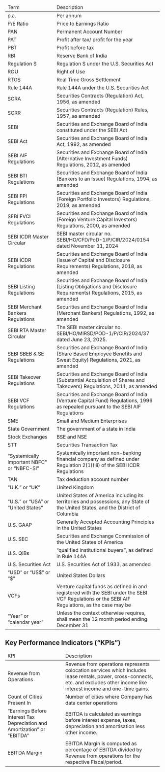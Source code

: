 <table><thead><tr><td>Term</td><td>Description</td></tr></thead><tbody><tr><td>p.a.</td><td>Per annum</td></tr><tr><td>P/E Ratio</td><td>Price to Earnings Ratio</td></tr><tr><td>PAN</td><td>Permanent Account Number</td></tr><tr><td>PAT</td><td>Profit after tax/ profit for the year</td></tr><tr><td>PBT</td><td>Profit before tax</td></tr><tr><td>RBI</td><td>Reserve Bank of India</td></tr><tr><td>Regulation S</td><td>Regulation S under the U.S. Securities Act</td></tr><tr><td>ROU</td><td>Right of Use</td></tr><tr><td>RTGS</td><td>Real Time Gross Settlement</td></tr><tr><td>Rule 144A</td><td>Rule 144A under the U.S. Securities Act</td></tr><tr><td>SCRA</td><td>Securities Contracts (Regulation) Act, 1956, as amended</td></tr><tr><td>SCRR</td><td>Securities Contracts (Regulation) Rules, 1957, as amended</td></tr><tr><td>SEBI</td><td>Securities and Exchange Board of India constituted under the SEBI Act</td></tr><tr><td>SEBI Act</td><td>Securities and Exchange Board of India Act, 1992, as amended</td></tr><tr><td>SEBI AIF Regulations</td><td>Securities and Exchange Board of India (Alternative Investment Funds) Regulations, 2012, as amended</td></tr><tr><td>SEBI BTI Regulations</td><td>Securities and Exchange Board of India (Bankers to an Issue) Regulations, 1994, as amended</td></tr><tr><td>SEBI FPI Regulations</td><td>Securities and Exchange Board of India (Foreign Portfolio Investors) Regulations, 2019, as amended</td></tr><tr><td>SEBI FVCI Regulations</td><td>Securities and Exchange Board of India (Foreign Venture Capital Investors) Regulations, 2000, as amended</td></tr><tr><td>SEBI ICDR Master Circular</td><td>SEBI master circular no. SEBI/HO/CFD/PoD-1/P/CIR/2024/0154 dated November 11, 2024</td></tr><tr><td>SEBI ICDR Regulations</td><td>Securities and Exchange Board of India (Issue of Capital and Disclosure Requirements) Regulations, 2018, as amended</td></tr><tr><td>SEBI Listing Regulations</td><td>Securities and Exchange Board of India (Listing Obligations and Disclosure Requirements) Regulations, 2015, as amended</td></tr><tr><td>SEBI Merchant Bankers Regulations</td><td>Securities and Exchange Board of India (Merchant Bankers) Regulations, 1992, as amended</td></tr><tr><td>SEBI RTA Master Circular</td><td>The SEBI master circular no. SEBI/HO/MIRSD/POD-1/P/CIR/2024/37 dated June 23, 2025.</td></tr><tr><td>SEBI SBEB & SE Regulations</td><td>Securities and Exchange Board of India (Share Based Employee Benefits and Sweat Equity) Regulations, 2021, as amended</td></tr><tr><td>SEBI Takeover Regulations</td><td>Securities and Exchange Board of India (Substantial Acquisition of Shares and Takeovers) Regulations, 2011, as amended</td></tr><tr><td>SEBI VCF Regulations</td><td>Securities and Exchange Board of India (Venture Capital Fund) Regulations, 1996 as repealed pursuant to the SEBI AIF Regulations</td></tr><tr><td>SME</td><td>Small and Medium Enterprises</td></tr><tr><td>State Government</td><td>The government of a state in India</td></tr><tr><td>Stock Exchanges</td><td>BSE and NSE</td></tr><tr><td>STT</td><td>Securities Transaction Tax</td></tr><tr><td>“Systemically Important NBFC” or “NBFC-SI”</td><td>Systemically important non-banking financial company as defined under Regulation 2(1)(iii) of the SEBI ICDR Regulations</td></tr><tr><td>TAN</td><td>Tax deduction account number</td></tr><tr><td>“U.K.” or “UK”</td><td>United Kingdom</td></tr><tr><td>“U.S.” or “USA” or “United States”</td><td>United States of America including its territories and possessions, any State of the United States, and the District of Columbia</td></tr><tr><td>U.S. GAAP</td><td>Generally Accepted Accounting Principles in the United States</td></tr><tr><td>U.S. SEC</td><td>Securities and Exchange Commission of the United States of America</td></tr><tr><td>U.S. QIBs</td><td>“qualified institutional buyers”, as defined in Rule 144A</td></tr><tr><td>U.S. Securities Act</td><td>U.S. Securities Act of 1933, as amended</td></tr><tr><td>“USD” or “US$” or “$”</td><td>United States Dollars</td></tr><tr><td>VCFs</td><td>Venture capital funds as defined in and registered with the SEBI under the SEBI VCF Regulations or the SEBI AIF Regulations, as the case may be</td></tr><tr><td>“Year” or “calendar year”</td><td>Unless the context otherwise requires, shall mean the 12 month period ending December 31</td></tr></tbody></table>

## Key Performance Indicators (“KPIs”)

<table><thead><tr><td>KPI</td><td>Description</td></tr></thead><tbody><tr><td>Revenue from Operations</td><td>Revenue from operations represents colocation services which includes lease rentals, power, cross-connects, etc. and excludes other income like interest income and one-time gains.</td></tr><tr><td>Count of Cities Present In</td><td>Number of cities where Company has data center operations</td></tr><tr><td>“Earnings Before Interest Tax Depreciation and Amortization” or “EBITDA”</td><td>EBITDA is calculated as earnings before interest expense, taxes, depreciation and amortisation less other income.</td></tr><tr><td>EBITDA Margin</td><td>EBITDA Margin is computed as percentage of EBITDA divided by Revenue from operations for the respective Fiscal/period.</td></tr></tbody></table>